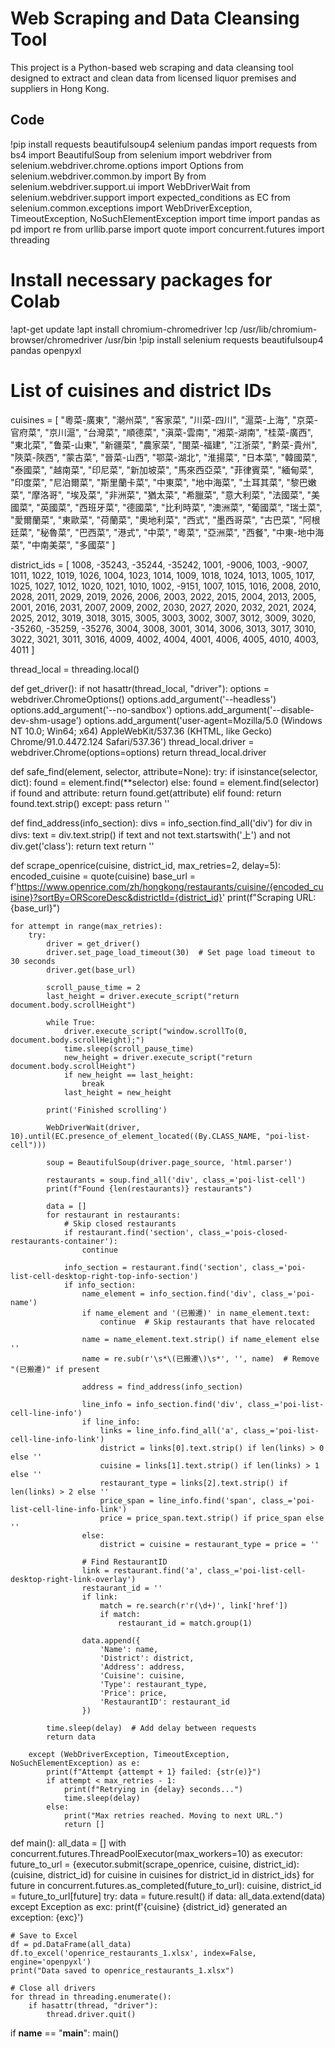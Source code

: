 # Web Scraping and Data Cleansing Tool

This project is a Python-based web scraping and data cleansing tool designed to extract and clean data from licensed liquor premises and suppliers in Hong Kong.
## **Code**
!pip install requests beautifulsoup4 selenium pandas
import requests
from bs4 import BeautifulSoup
from selenium import webdriver
from selenium.webdriver.chrome.options import Options
from selenium.webdriver.common.by import By
from selenium.webdriver.support.ui import WebDriverWait
from selenium.webdriver.support import expected_conditions as EC
from selenium.common.exceptions import WebDriverException, TimeoutException, NoSuchElementException
import time
import pandas as pd
import re
from urllib.parse import quote
import concurrent.futures
import threading

# Install necessary packages for Colab
!apt-get update
!apt install chromium-chromedriver
!cp /usr/lib/chromium-browser/chromedriver /usr/bin
!pip install selenium requests beautifulsoup4 pandas openpyxl

# List of cuisines and district IDs
cuisines = [
    "粵菜-廣東", "潮州菜", "客家菜", "川菜-四川", "滬菜-上海", "京菜-官府菜", "京川滬", "台灣菜", "順德菜",
    "滇菜-雲南", "湘菜-湖南", "桂菜-廣西", "東北菜", "鲁菜-山東", "新疆菜", "農家菜", "閩菜-福建", "江浙菜",
    "黔菜-貴州", "陝菜-陝西", "蒙古菜", "晉菜-山西", "鄂菜-湖北", "淮揚菜", "日本菜", "韓國菜", "泰國菜",
    "越南菜", "印尼菜", "新加坡菜", "馬來西亞菜", "菲律賓菜", "緬甸菜", "印度菜", "尼泊爾菜", "斯里蘭卡菜",
    "中東菜", "地中海菜", "土耳其菜", "黎巴嫩菜", "摩洛哥", "埃及菜", "非洲菜", "猶太菜", "希臘菜", "意大利菜",
    "法國菜", "美國菜", "英國菜", "西班牙菜", "德國菜", "比利時菜", "澳洲菜", "葡國菜", "瑞士菜", "愛爾蘭菜",
    "東歐菜", "荷蘭菜", "奧地利菜", "西式", "墨西哥菜", "古巴菜", "阿根廷菜", "秘魯菜", "巴西菜", "港式",
    "中菜", "粵菜", "亞洲菜", "西餐", "中東-地中海菜", "中南美菜", "多國菜"
]

district_ids = [
    1008, -35243, -35244, -35242, 1001, -9006, 1003, -9007, 1011, 1022, 1019, 1026, 1004, 1023, 1014, 1009, 1018, 1024,
    1013, 1005, 1017, 1025, 1027, 1012, 1020, 1021, 1010, 1002, -9151, 1007, 1015, 1016, 2008, 2010, 2028, 2011, 2029,
    2019, 2026, 2006, 2003, 2022, 2015, 2004, 2013, 2005, 2001, 2016, 2031, 2007, 2009, 2002, 2030, 2027, 2020, 2032,
    2021, 2024, 2025, 2012, 3019, 3018, 3015, 3005, 3003, 3002, 3007, 3012, 3009, 3020, -35260, -35259, -35276, 3004,
    3008, 3001, 3014, 3006, 3013, 3017, 3010, 3022, 3021, 3011, 3016, 4009, 4002, 4004, 4001, 4006, 4005, 4010, 4003, 4011
]

thread_local = threading.local()

def get_driver():
    if not hasattr(thread_local, "driver"):
        options = webdriver.ChromeOptions()
        options.add_argument('--headless')
        options.add_argument('--no-sandbox')
        options.add_argument('--disable-dev-shm-usage')
        options.add_argument('user-agent=Mozilla/5.0 (Windows NT 10.0; Win64; x64) AppleWebKit/537.36 (KHTML, like Gecko) Chrome/91.0.4472.124 Safari/537.36')
        thread_local.driver = webdriver.Chrome(options=options)
    return thread_local.driver

def safe_find(element, selector, attribute=None):
    try:
        if isinstance(selector, dict):
            found = element.find(**selector)
        else:
            found = element.find(selector)
        if found and attribute:
            return found.get(attribute)
        elif found:
            return found.text.strip()
    except:
        pass
    return ''

def find_address(info_section):
    divs = info_section.find_all('div')
    for div in divs:
        text = div.text.strip()
        if text and not text.startswith('上') and not div.get('class'):
            return text
    return ''

def scrape_openrice(cuisine, district_id, max_retries=2, delay=5):
    encoded_cuisine = quote(cuisine)
    base_url = f'https://www.openrice.com/zh/hongkong/restaurants/cuisine/{encoded_cuisine}?sortBy=ORScoreDesc&districtId={district_id}'
    print(f"Scraping URL: {base_url}")

    for attempt in range(max_retries):
        try:
            driver = get_driver()
            driver.set_page_load_timeout(30)  # Set page load timeout to 30 seconds
            driver.get(base_url)

            scroll_pause_time = 2
            last_height = driver.execute_script("return document.body.scrollHeight")

            while True:
                driver.execute_script("window.scrollTo(0, document.body.scrollHeight);")
                time.sleep(scroll_pause_time)
                new_height = driver.execute_script("return document.body.scrollHeight")
                if new_height == last_height:
                    break
                last_height = new_height

            print('Finished scrolling')

            WebDriverWait(driver, 10).until(EC.presence_of_element_located((By.CLASS_NAME, "poi-list-cell")))

            soup = BeautifulSoup(driver.page_source, 'html.parser')

            restaurants = soup.find_all('div', class_='poi-list-cell')
            print(f"Found {len(restaurants)} restaurants")

            data = []
            for restaurant in restaurants:
                # Skip closed restaurants
                if restaurant.find('section', class_='pois-closed-restaurants-container'):
                    continue

                info_section = restaurant.find('section', class_='poi-list-cell-desktop-right-top-info-section')
                if info_section:
                    name_element = info_section.find('div', class_='poi-name')
                    if name_element and '(已搬遷)' in name_element.text:
                        continue  # Skip restaurants that have relocated

                    name = name_element.text.strip() if name_element else ''
                    name = re.sub(r'\s*\(已搬遷\)\s*', '', name)  # Remove "(已搬遷)" if present

                    address = find_address(info_section)

                    line_info = info_section.find('div', class_='poi-list-cell-line-info')
                    if line_info:
                        links = line_info.find_all('a', class_='poi-list-cell-line-info-link')
                        district = links[0].text.strip() if len(links) > 0 else ''
                        cuisine = links[1].text.strip() if len(links) > 1 else ''
                        restaurant_type = links[2].text.strip() if len(links) > 2 else ''
                        price_span = line_info.find('span', class_='poi-list-cell-line-info-link')
                        price = price_span.text.strip() if price_span else ''
                    else:
                        district = cuisine = restaurant_type = price = ''

                    # Find RestaurantID
                    link = restaurant.find('a', class_='poi-list-cell-desktop-right-link-overlay')
                    restaurant_id = ''
                    if link:
                        match = re.search(r'r(\d+)', link['href'])
                        if match:
                            restaurant_id = match.group(1)

                    data.append({
                        'Name': name,
                        'District': district,
                        'Address': address,
                        'Cuisine': cuisine,
                        'Type': restaurant_type,
                        'Price': price,
                        'RestaurantID': restaurant_id
                    })

            time.sleep(delay)  # Add delay between requests
            return data

        except (WebDriverException, TimeoutException, NoSuchElementException) as e:
            print(f"Attempt {attempt + 1} failed: {str(e)}")
            if attempt < max_retries - 1:
                print(f"Retrying in {delay} seconds...")
                time.sleep(delay)
            else:
                print("Max retries reached. Moving to next URL.")
                return []

def main():
    all_data = []
    with concurrent.futures.ThreadPoolExecutor(max_workers=10) as executor:
        future_to_url = {executor.submit(scrape_openrice, cuisine, district_id): (cuisine, district_id)
                         for cuisine in cuisines for district_id in district_ids}
        for future in concurrent.futures.as_completed(future_to_url):
            cuisine, district_id = future_to_url[future]
            try:
                data = future.result()
                if data:
                    all_data.extend(data)
            except Exception as exc:
                print(f'{cuisine} {district_id} generated an exception: {exc}')

    # Save to Excel
    df = pd.DataFrame(all_data)
    df.to_excel('openrice_restaurants_1.xlsx', index=False, engine='openpyxl')
    print("Data saved to openrice_restaurants_1.xlsx")

    # Close all drivers
    for thread in threading.enumerate():
        if hasattr(thread, "driver"):
            thread.driver.quit()

if __name__ == "__main__":
    main()
